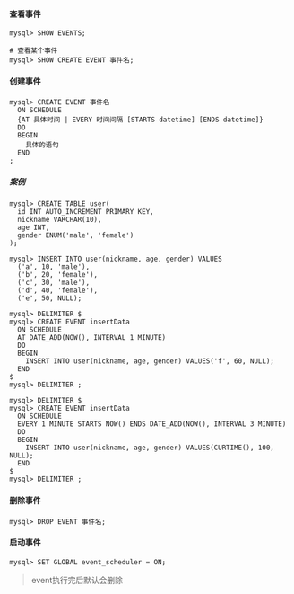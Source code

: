 #### 查看事件

```mysql
mysql> SHOW EVENTS;
```

```mysql
# 查看某个事件
mysql> SHOW CREATE EVENT 事件名;
```

#### 创建事件

```mysql
mysql> CREATE EVENT 事件名
  ON SCHEDULE
  {AT 具体时间 | EVERY 时间间隔 [STARTS datetime] [ENDS datetime]}
  DO
  BEGIN
    具体的语句
  END
;
```

##### 案例

```mysql
mysql> CREATE TABLE user(
  id INT AUTO_INCREMENT PRIMARY KEY,
  nickname VARCHAR(10),
  age INT,
  gender ENUM('male', 'female')
);

mysql> INSERT INTO user(nickname, age, gender) VALUES
  ('a', 10, 'male'),
  ('b', 20, 'female'),
  ('c', 30, 'male'),
  ('d', 40, 'female'),
  ('e', 50, NULL);
```

```mysql
mysql> DELIMITER $
mysql> CREATE EVENT insertData
  ON SCHEDULE
  AT DATE_ADD(NOW(), INTERVAL 1 MINUTE)
  DO
  BEGIN
    INSERT INTO user(nickname, age, gender) VALUES('f', 60, NULL);
  END
$
mysql> DELIMITER ;
```

```mysql
mysql> DELIMITER $
mysql> CREATE EVENT insertData
  ON SCHEDULE
  EVERY 1 MINUTE STARTS NOW() ENDS DATE_ADD(NOW(), INTERVAL 3 MINUTE)
  DO
  BEGIN
    INSERT INTO user(nickname, age, gender) VALUES(CURTIME(), 100, NULL);
  END
$
mysql> DELIMITER ;
```

#### 删除事件

```mysql
mysql> DROP EVENT 事件名;
```

#### 启动事件

```mysql
mysql> SET GLOBAL event_scheduler = ON;
```

> event执行完后默认会删除